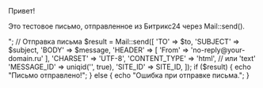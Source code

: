 <?php
use Bitrix\Main\Mail\Mail;

require($_SERVER['DOCUMENT_ROOT'].'/bitrix/modules/main/include/prolog_before.php');

// Тема письма
$subject = "Тестовое письмо из Битрикс24";

// Кому отправляем
$to = "user@example.com";

// Тело письма (можно HTML)
$message = "
    <h2>Привет!</h2>
    <p>Это тестовое письмо, отправленное из Битрикс24 через Mail::send().</p>
";

// Отправка письма
$result = Mail::send([
    'TO' => $to,
    'SUBJECT' => $subject,
    'BODY' => $message,
    'HEADER' => [
        'From' => 'no-reply@your-domain.ru'
    ],
    'CHARSET' => 'UTF-8',
    'CONTENT_TYPE' => 'html', // или 'text'
    'MESSAGE_ID' => uniqid('', true),
    'SITE_ID' => SITE_ID,
]);

if ($result) {
    echo "Письмо отправлено!";
} else {
    echo "Ошибка при отправке письма.";
}
